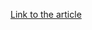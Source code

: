 [Link to the article](https://www.akamai.com/blog/security/2024/feb/dns-exploit-keytrap-posed-major-internet-threat)
